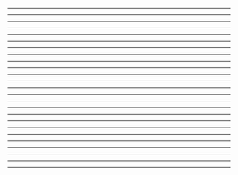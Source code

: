 ---------------------
---------------------
---------------------
---------------------
---------------------
---------------------
---------------------
---------------------
---------------------
---------------------
---------------------
---------------------
---------------------
---------------------
---------------------
---------------------
---------------------
---------------------
---------------------
---------------------
---------------------
---------------------
---------------------
---------------------
---------------------